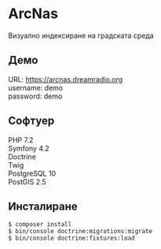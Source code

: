 # ArcNas

Визуално индексиране на градската среда


## Демо
URL: https://arcnas.dreamradio.org  
username: demo  
password: demo 

## Софтуер

PHP 7.2  
Symfony 4.2    
Doctrine  
Twig   
PostgreSQL 10  
PostGIS 2.5

## Инсталиране
```
$ composer install  
$ bin/console doctrine:migrations:migrate  
$ bin/console doctrine:fixtures:load
```
